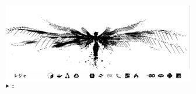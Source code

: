 <img src="./banner.png">
<details><summary> :: </summary>
<!--START_SECTION:waka-->

```
From: 09 August 2024 - To: 17 June 2025

Total Time: 1,513 hrs 3 mins

Python                     382 hrs 12 mins //////-------------------   23.34 %
PHP                        289 hrs 48 mins ////---------------------   17.69 %
Markdown                   214 hrs 15 mins ///----------------------   13.08 %
Other                      124 hrs 49 mins //-----------------------   07.62 %
```

<!--END_SECTION:waka-->
</details>
